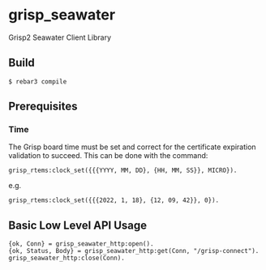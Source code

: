 grisp_seawater
==================

Grisp2 Seawater Client Library


Build
-----

    $ rebar3 compile


Prerequisites
-------------

### Time


The Grisp board time must be set and correct for the certificate expiration
validation to succeed. This can be done with the command:

    grisp_rtems:clock_set({{{YYYY, MM, DD}, {HH, MM, SS}}, MICRO}).

e.g.

    grisp_rtems:clock_set({{{2022, 1, 18}, {12, 09, 42}}, 0}).


Basic Low Level API Usage
-------------------------

    {ok, Conn} = grisp_seawater_http:open().
    {ok, Status, Body} = grisp_seawater_http:get(Conn, "/grisp-connect").
    grisp_seawater_http:close(Conn).
